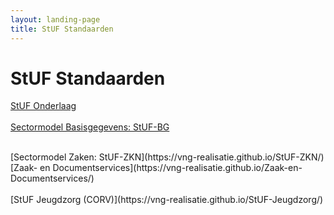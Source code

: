 ```yaml
---
layout: landing-page
title: StUF Standaarden
---
```

# StUF Standaarden
[StUF Onderlaag](https://vng-realisatie.github.io/StUF-onderlaag/)
<br/><br/>
[Sectormodel Basisgegevens: StUF-BG](https://vng-realisatie.github.io/StUF-BG/)<br/>
<!--[RSGB Bevragingen]()<br/>
[StUF BAG]()<br/>
[LV Adressen en Gebouwen (LV BAG)]()<br/>
[Kadastrale mutatieservices]()<br/>
[Sectormodel Geo: StUF Geo IMGeo]()<br/>
[Sectormodel HR: StUF-HR]()<br/>
[LV Wet Kenbaarheid Publiekrechtelijke Beperkingen]()-->
<br/>
[Sectormodel Zaken: StUF-ZKN](https://vng-realisatie.github.io/StUF-ZKN/)<br/>
<!--[Sectormodel Zaaktypen(-catalogus): StUF–ZTC]()<br/>-->
[Zaak- en Documentservices](https://vng-realisatie.github.io/Zaak-en-Documentservices/)<br/>
<!--[Documentcreatieservices](https://melsk-r.github.io/Documentcreatie-services/)<br/><br/>
[Prefill eFormulierservices]()<br/>
[Sectormodel e-Formulieren: StUF-EF]()<br/>
[Sectormodel WOZ: StUF-WOZ]()<br/>
[StUF BAG-GBA]()
<br/><br/>
[Wabo-BAG services]()<br/>
[Toezicht- en Handhavenservices]()<br/>
[StUF-Geo BAG]()<br/>
[LV Omgevingsloket]()<br/>
[Sectormodel RIHa: StUF-RIHa]()-->
<br/>
[StUF Jeugdzorg (CORV)](https://vng-realisatie.github.io/StUF-Jeugdzorg/)<br/>
<!--[Regie- en zaakservices]()<br/>
[StUF-GGk berichtenvelop ISD-Keten]()<br/>
[Participatieladder]()<br/>
[Kinderopvang]()
<br/><br/>
[Koppelvlak Betalen- en Invorderenservices]()-->
